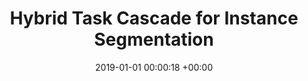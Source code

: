 ---
layout: post
title:  "Hybrid Task Cascade for Instance Segmentation"
date:   2019-01-01 00:00:18 +00:00
image: pubs/2019.HTC/htc.png
categories: research
sub_fields: "Others"
# author: ""
authors: "Kai Chen, <strong>Jiangmiao Pang</strong>, Jiaqi Wang, Yu Xiong, Xiaoxiao Li, Shuyang Sun, Wansen Feng, Jianping Shi, Wanli Ouyang, Chen Change Loy, Dahua Lin"
venue: "Computer Vision and Pattern Recognition (CVPR)"
# page: http://vis.xyz/pub/qdtrack
arxiv: https://arxiv.org/abs/1901.07518
# paper: 
code: https://github.com/open-mmlab/mmdetection/tree/master/configs/htc
# poster: pubs/2021.K-Net/poster.jpeg
# video: https://www.youtube.com/watch?v=BlrHCO9TDvk
# slide: pubs/2021.FCOS3D/FCOS3D.pdf
zhihu: https://zhuanlan.zhihu.com/p/57629509
bibtex: pubs/2019.HTC/bibtex.txt
highlight: Winning entry at COCO Object Detection Challenge, ECCV 2018
---